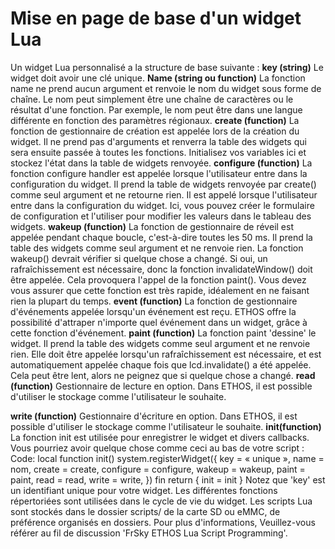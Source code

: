 # Mise en page de base d'un widget Lua
Un widget Lua personnalisé a la structure de base suivante : 
**key (string)**
Le widget doit avoir une clé unique. 
**Name (string ou function)**
La fonction name ne prend aucun argument et renvoie le nom du widget sous forme de chaîne. Le nom peut simplement être une chaîne de caractères ou le résultat d'une fonction. Par exemple, le nom peut être dans une langue différente en fonction des paramètres régionaux.
**create (function)**
La fonction de gestionnaire de création est appelée lors de la création du widget. Il ne prend pas d'arguments et renverra la table des widgets qui sera ensuite passée à toutes les fonctions. Initialisez vos variables ici et stockez l'état dans la table de widgets renvoyée.
**configure (function)**
La fonction configure handler est appelée lorsque l'utilisateur entre dans la configuration du widget. Il prend la table de widgets renvoyée par create() comme seul argument et ne retourne rien. Il est appelé lorsque l'utilisateur entre dans la configuration du widget. Ici, vous pouvez créer le formulaire de configuration et l'utiliser pour modifier les valeurs dans le tableau des widgets.
**wakeup (function)**
La fonction de gestionnaire de réveil est appelée pendant chaque boucle, c'est-à-dire toutes les 50 ms. Il prend la table des widgets comme seul argument et ne renvoie rien.
La fonction wakeup() devrait vérifier si quelque chose a changé. Si oui, un rafraîchissement est nécessaire, donc la fonction invalidateWindow() doit être appelée. Cela provoquera l'appel de la fonction paint(). Vous devez vous assurer que cette fonction est très rapide, idéalement en ne faisant rien la plupart du temps.
**event (function)**
La fonction de gestionnaire d'événements appelée lorsqu'un événement est reçu. ETHOS offre la possibilité d'attraper n'importe quel événement dans un widget, grâce à cette fonction d'événement.
**paint (function)**
La fonction paint 'dessine' le widget. Il prend la table des widgets comme seul argument et ne renvoie rien. Elle doit être appelée lorsqu'un rafraîchissement est nécessaire, et est automatiquement appelée chaque fois que lcd.invalidate() a été appelée. Cela peut être lent, alors ne peignez que si quelque chose a changé.
**read (function)**
Gestionnaire de lecture en option. Dans ETHOS, il est possible d'utiliser le stockage comme l'utilisateur le souhaite. 

**write (function)**
Gestionnaire d'écriture en option. Dans ETHOS, il est possible d'utiliser le stockage comme l'utilisateur le souhaite. 
**init(function)**
La fonction init est utilisée pour enregistrer le widget et divers callbacks. Vous pourriez avoir quelque chose comme ceci au bas de votre script :
Code:
local function init() system.registerWidget({ key = « unique », name = nom,
create = create, configure = configure, wakeup = wakeup, paint = paint, read = read, write = write,
}) fin
return { init = init }
Notez que 'key' est un identifiant unique pour votre widget. Les différentes fonctions répertoriées sont utilisées dans le cycle de vie du widget.
Les scripts Lua sont stockés dans le dossier scripts/ de la carte SD ou eMMC, de préférence organisés en dossiers.
Pour plus d'informations, Veuillez-vous référer au fil de discussion 'FrSky ETHOS Lua Script Programming'.
